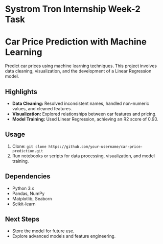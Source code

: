 # Systrom Tron Internship Week-2 Task
# Car Price Prediction with Machine Learning

Predict car prices using machine learning techniques. This project involves data cleaning, visualization, and the development of a Linear Regression model.

## Highlights

- **Data Cleaning:** Resolved inconsistent names, handled non-numeric values, and cleaned features.
- **Visualization:** Explored relationships between car features and pricing.
- **Model Training:** Used Linear Regression, achieving an R2 score of 0.90.

## Usage

1. Clone: `git clone https://github.com/your-username/car-price-prediction.git`
2. Run notebooks or scripts for data processing, visualization, and model training.

## Dependencies

- Python 3.x
- Pandas, NumPy
- Matplotlib, Seaborn
- Scikit-learn

## Next Steps

- Store the model for future use.
- Explore advanced models and feature engineering.
